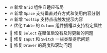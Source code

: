 - 🔥 新增 `Grid` 组件自适应布局
- 🔥 新增 `Space` 支持垂直对齐方式和使用内容分割
- 🔥 新增 `Tooltip` 支持点击触发提示内容
- ⚡️ 优化 `Table` 的 `Column` 组件插槽以支持特定属性
- 🐞 修复 `Select` 在赋值后没有及时更新的问题
- 🐞 修复 `Input` 和 `Switch` 一些类型提示问题
- 🐞 修复 `Drawer` 的高度和滚动问题
